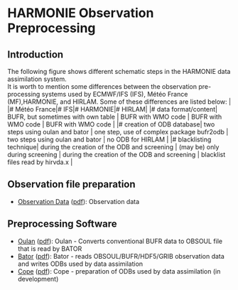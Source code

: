 # HARMONIE Observation Preprocessing
## Introduction
The following figure shows different schematic steps in the HARMONIE data assimilation system.  
It is worth to mention some differences between the observation pre-processing systems used by ECMWF/IFS (IFS), Météo France (MF),HARMONIE, and HIRLAM. Some of these differences are listed below:
|                           |# Météo France|# IFS|# HARMONIE|# HIRLAM|
|# data format/content| BUFR, but sometimes with own table           | BUFR with WMO code                        | BUFR with WMO code                           | BUFR with WMO code               |
|# creation of ODB database| two steps using oulan and bator              | one step, use of complex package bufr2odb | two steps using oulan and bator              | no ODB for HIRLAM                |
|# blacklisting technique| during the creation of the ODB and screening | (may be) only during screening            | during the creation of the ODB and screening | blacklist files read by hirvda.x |


## Observation file preparation
  * [Observation Data](HarmonieSystemDocumentation/ObservationPreprocessing/ObservationData) ([pdf](HarmonieSystemDocumentation/ObservationPreprocessing/ObservationData?format=pdfarticle)): Observation data

## Preprocessing Software
  * [Oulan](HarmonieSystemDocumentation/ObservationPreprocessing/Oulan) ([pdf](HarmonieSystemDocumentation/ObservationPreprocessing/Oulan?format=pdfarticle)): Oulan - Converts conventional BUFR data to OBSOUL file that is read by BATOR
  * [Bator](HarmonieSystemDocumentation/ObservationPreprocessing/Bator) ([pdf](HarmonieSystemDocumentation/ObservationPreprocessing/Bator?format=pdfarticle)): Bator - reads OBSOUL/BUFR/HDF5/GRIB observation data and writes ODBs used by data assimilation
  * [Cope](HarmonieSystemDocumentation/ObservationPreprocessing/Cope) ([pdf](HarmonieSystemDocumentation/ObservationPreprocessing/Cope?format=pdfarticle)): Cope - preparation of ODBs used by data assimilation (in development)
